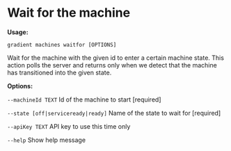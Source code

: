 # Wait for the machine

**Usage:** 

`gradient machines waitfor [OPTIONS]`

Wait for the machine with the given id to enter a certain machine state. This action polls the server and returns only when we detect that the machine has transitioned into the given state.

**Options:**

`--machineId TEXT` Id of the machine to start  \[required\]

`--state [off|serviceready|ready]` Name of the state to wait for  \[required\]

`--apiKey TEXT` API key to use this time only

`--help` Show help message

